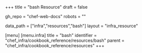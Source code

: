 +++
title = "bash Resource"
draft = false

gh_repo = "chef-web-docs"
robots = ""

data_path = ["infra","resources","bash"]
layout = "infra_resource"


[menu]
  [menu.infra]
    title = "bash"
    identifier = "chef_infra/cookbook_reference/resources/bash"
    parent = "chef_infra/cookbook_reference/resources"
+++

<!-- The contents of this page are automatically generated from the bash.yaml file in the data directory. -->
<!-- To suggest a change, edit the https://github.com/chef/chef/blob/master/lib/chef/resource/bash.rb file
      and submit a pull request to the https://github.com/chef/chef repository. -->
